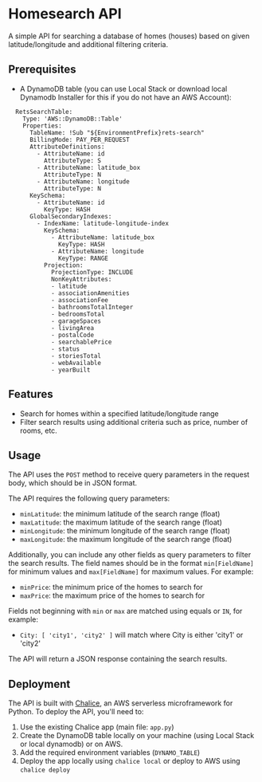 # Homesearch API

A simple API for searching a database of homes (houses) based on given latitude/longitude and additional filtering criteria.

## Prerequisites

- A DynamoDB table (you can use Local Stack or download local Dynamodb Installer for this if you do not have an AWS Account):

```
  RetsSearchTable:
    Type: 'AWS::DynamoDB::Table'
    Properties:
      TableName: !Sub "${EnvironmentPrefix}rets-search"
      BillingMode: PAY_PER_REQUEST
      AttributeDefinitions:
        - AttributeName: id
          AttributeType: S
        - AttributeName: latitude_box
          AttributeType: N
        - AttributeName: longitude
          AttributeType: N
      KeySchema:
        - AttributeName: id
          KeyType: HASH
      GlobalSecondaryIndexes:
        - IndexName: latitude-longitude-index
          KeySchema:
            - AttributeName: latitude_box
              KeyType: HASH
            - AttributeName: longitude
              KeyType: RANGE
          Projection:
            ProjectionType: INCLUDE
            NonKeyAttributes:
            - latitude
            - associationAmenities
            - associationFee
            - bathroomsTotalInteger
            - bedroomsTotal
            - garageSpaces
            - livingArea
            - postalCode
            - searchablePrice
            - status
            - storiesTotal
            - webAvailable
            - yearBuilt
```



## Features

- Search for homes within a specified latitude/longitude range
- Filter search results using additional criteria such as price, number of rooms, etc.

## Usage

The API uses the `POST` method to receive query parameters in the request body, which should be in JSON format.

The API requires the following query parameters:

- `minLatitude`: the minimum latitude of the search range (float)
- `maxLatitude`: the maximum latitude of the search range (float)
- `minLongitude`: the minimum longitude of the search range (float)
- `maxLongitude`: the maximum longitude of the search range (float)

Additionally, you can include any other fields as query parameters to filter the search results. The field names should be in the format `min[FieldName]` for minimum values and `max[FieldName]` for maximum values. For example:

- `minPrice`: the minimum price of the homes to search for
- `maxPrice`: the maximum price of the homes to search for

Fields not beginning with `min` or `max` are matched using equals or `IN`, for example:

- `City: [ 'city1', 'city2' ]` will match where City is either 'city1' or 'city2'

The API will return a JSON response containing the search results.

## Deployment

The API is built with [Chalice](https://aws.amazon.com/chalice/), an AWS serverless microframework for Python. To deploy the API, you'll need to:

1. Use the existing Chalice app (main file: `app.py`)
2. Create the DynamoDB table locally on your machine (using Local Stack or local dynamodb) or on AWS.
3. Add the required environment variables (`DYNAMO_TABLE`)
4. Deploy the app locally using `chalice local` or deploy to AWS using `chalice deploy`